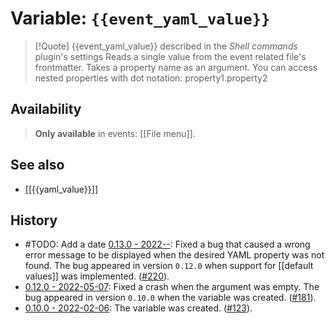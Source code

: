 # Variable: `{{event_yaml_value}}`
> [!Quote] {{event_yaml_value}} described in the *Shell commands* plugin's settings
> Reads a single value from the event related file's frontmatter. Takes a property name as an argument. You can access nested properties with dot notation: property1.property2

## Availability
> <strong>Only available</strong> in events: [[File menu]].

## See also
- [[{{yaml_value}}]]

## History
- #TODO: Add a date [0.13.0 - 2022--](https://github.com/Taitava/obsidian-shellcommands/blob/main/CHANGELOG.md#00---2022--): Fixed a bug that caused a wrong error message to be displayed when the desired YAML property was not found. The bug appeared in version `0.12.0` when support for [[default values]] was implemented. ([#220](https://github.com/Taitava/obsidian-shellcommands/issues/220)).
- [0.12.0 - 2022-05-07](https://github.com/Taitava/obsidian-shellcommands/blob/main/CHANGELOG.md#0120---2022-05-07): Fixed a crash when the argument was empty. The bug appeared in version `0.10.0` when the variable was created. ([#181](https://github.com/Taitava/obsidian-shellcommands/issues/181)).
- [0.10.0 - 2022-02-06](https://github.com/Taitava/obsidian-shellcommands/blob/main/CHANGELOG.md#0100---2022-02-06): The variable was created. ([#123](https://github.com/Taitava/obsidian-shellcommands/issues/123)).
